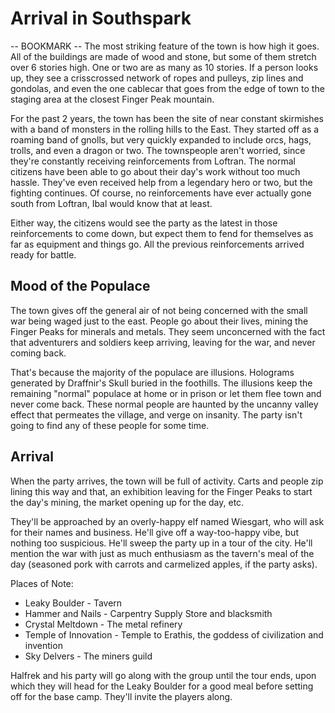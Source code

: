 # Arrival in Southspark
-- BOOKMARK --
The most striking feature of the town is how high it goes. All of the buildings are made of wood and stone, but some of them stretch over 6 stories high. One or two are as many as 10 stories. If a person looks up, they see a crisscrossed network of ropes and pulleys, zip lines and gondolas, and even the one cablecar that goes from the edge of town to the staging area at the closest Finger Peak mountain.

For the past 2 years, the town has been the site of near constant skirmishes with a band of monsters in the rolling hills to the East. They started off as a roaming band of gnolls, but very quickly expanded to include orcs, hags, trolls, and even a dragon or two. The townspeople aren't worried, since they're constantly receiving reinforcements from Loftran. The normal citizens have been able to go about their day's work without too much hassle. They've even received help from a legendary hero or two, but the fighting continues. Of course, no reinforcements have ever actually gone south from Loftran, Ibal would know that at least.

Either way, the citizens would see the party as the latest in those reinforcements to come down, but expect them to fend for themselves as far as equipment and things go. All the previous reinforcements arrived ready for battle.

## Mood of the Populace
The town gives off the general air of not being concerned with the small war being waged just to the east. People go about their lives, mining the Finger Peaks for minerals and metals. They seem unconcerned with the fact that adventurers and soldiers keep arriving, leaving for the war, and never coming back.

That's because the majority of the populace are illusions. Holograms generated by Draffnir's Skull buried in the foothills. The illusions keep the remaining "normal" populace at home or in prison or let them flee town and never come back. These normal people are haunted by the uncanny valley effect that permeates the village, and verge on insanity. The party isn't going to find any of these people for some time.

## Arrival
When the party arrives, the town will be full of activity. Carts and people zip lining this way and that, an exhibition leaving for the Finger Peaks to start the day's mining, the market opening up for the day, etc.

They'll be approached by an overly-happy elf named Wiesgart, who will ask for their names and business. He'll give off a way-too-happy vibe, but nothing too suspicious. He'll sweep the party up in a tour of the city. He'll mention the war with just as much enthusiasm as the tavern's meal of the day (seasoned pork with carrots and carmelized apples, if the party asks).

Places of Note:
* Leaky Boulder - Tavern
* Hammer and Nails - Carpentry Supply Store and blacksmith
* Crystal Meltdown - The metal refinery
* Temple of Innovation - Temple to Erathis, the goddess of civilization and invention
* Sky Delvers - The miners guild

Halfrek and his party will go along with the group until the tour ends, upon which they will head for the Leaky Boulder for a good meal before setting off for the base camp. They'll invite the players along.
